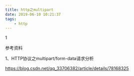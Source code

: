 ```yaml
---
title: http之multipart
date: 2019-06-10 10:21:37
tags:
	- http
---
```


1



参考资料

1、HTTP协议之multipart/form-data请求分析

https://blog.csdn.net/qq_33706382/article/details/78168325

